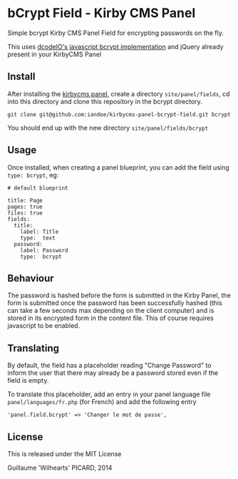 bCrypt Field - Kirby CMS Panel
===========================

Simple bcrypt Kirby CMS Panel Field for encrypting passwords on the fly.

This uses [dcodeIO's javascript bcrypt implementation](https://github.com/dcodeIO/bcrypt.js) and jQuery already present in your KirbyCMS Panel


## Install

After installing the [kirbycms panel](https://github.com/bastianallgeier/kirbycms-panel/), create a directory `site/panel/fields`, cd into this directory and clone this repository in the bcrypt directory.

```
git clone git@github.com:iandoe/kirbycms-panel-bcrypt-field.git bcrypt
```

You should end up with the new directory `site/panel/fields/bcrypt`

## Usage

Once installed, when creating a panel blueprint, you can add the field using `type: bcrypt`, eg:

```
# default blueprint

title: Page
pages: true
files: true
fields:
  title: 
    label: Title
    type:  text
  password: 
    label: Password
    type:  bcrypt
```

## Behaviour

The password is hashed before the form is submitted in the Kirby Panel, the form is submitted once the password has been successfully hashed (this can take a few seconds max depending on the client computer) and is stored in its encrypted form in the content file. This of course requires javascript to be enabled.

## Translating

By default, the field has a placeholder reading "Change Password" to inform the user that there may already be a password stored even if the field is empty.

To translate this placeholder, add an entry in your panel language file `panel/languages/fr.php` (for French) and add the following entry

```
'panel.field.bcrypt' => 'Changer le mot de passe',
```

## License

This is released under the MIT License

Guillaume 'Wilhearts' PICARD, 2014
